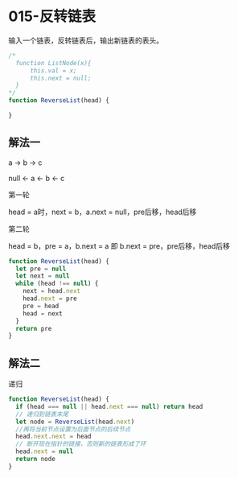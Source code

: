 # 015-反转链表

输入一个链表，反转链表后，输出新链表的表头。

```js
/*
  function ListNode(x){
      this.val = x;
      this.next = null;
  }
*/
function ReverseList(head) {
  
}
```

## 解法一

a -> b -> c

null <- a <- b <- c

第一轮

head = a时，next = b，a.next = null，pre后移，head后移

第二轮

head = b，pre = a，b.next = a 即 b.next = pre，pre后移，head后移

```js
function ReverseList(head) {
  let pre = null
  let next = null
  while (head !== null) {
    next = head.next
    head.next = pre
    pre = head
    head = next
  }
  return pre
}
```

## 解法二

递归

```js
function ReverseList(head) {
  if (head === null || head.next === null) return head
  // 递归到链表末尾
  let node = ReverseList(head.next)
  //再将当前节点设置为后面节点的后续节点
  head.next.next = head
  // 断开现在指针的链接，否则新的链表形成了环
  head.next = null
  return node
}
```